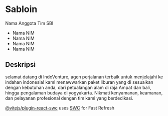 # Sabloin

Nama Anggota Tim SBI

- Nama NIM
- Nama NIM
- Nama NIM
- Nama NIM



## Deskripsi

selamat datang di IndoVenture, agen perjalanan terbaik untuk menjelajahi ke indahan indonesia! kami menawwarkan
paket liburan yang di sesuaikan dengan kebutuhan anda, dari petualangan  alam  di raja Ampat dan bali, hingga pengalaman budaya di yogyakarta.  Nikmati kenyamanan, keamanan, dan pelayanan profesional dengan tim kami yang berdedikasi.

[@vitejs/plugin-react-swc](https://github.com/vitejs/vite-plugin-react-swc) uses [SWC](https://swc.rs/) for Fast Refresh

